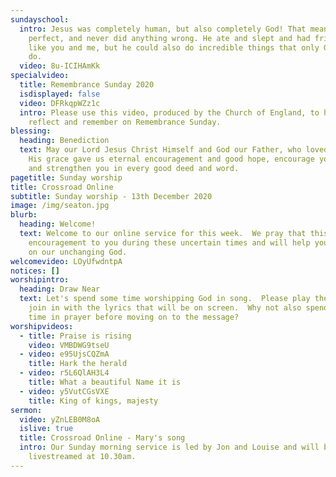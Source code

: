 ```yaml
---
sundayschool:
  intro: Jesus was completely human, but also completely God! That means He was
    perfect, and never did anything wrong. He ate and slept and had friends just
    like you and me, but he could also do incredible things that only God can
    do.
  video: 8u-ICIHAmKk
specialvideo:
  title: Remembrance Sunday 2020
  isdisplayed: false
  video: DFRkqpWZz1c
  intro: Please use this video, produced by the Church of England, to help you
    reflect and remember on Remembrance Sunday.
blessing:
  heading: Benediction
  text: May our Lord Jesus Christ Himself and God our Father, who loved us and by
    His grace gave us eternal encouragement and good hope, encourage your hearts
    and strengthen you in every good deed and word.
pagetitle: Sunday worship
title: Crossroad Online
subtitle: Sunday worship - 13th December 2020
image: /img/seaton.jpg
blurb:
  heading: Welcome!
  text: Welcome to our online service for this week.  We pray that this will be an
    encouragement to you during these uncertain times and will help you to focus
    on our unchanging God.
welcomevideo: LOyUfwdntpA
notices: []
worshipintro:
  heading: Draw Near
  text: Let's spend some time worshipping God in song.  Please play the videos and
    join in with the lyrics that will be on screen.  Why not also spend some
    time in prayer before moving on to the message?
worshipvideos:
  - title: Praise is rising
    video: VMBDWG9tseU
  - video: e95UjsCQZmA
    title: Hark the herald
  - video: r5L6QlAH3L4
    title: What a beautiful Name it is
  - video: y5VutCGsVXE
    title: King of kings, majesty
sermon:
  video: yZnLEB0M8oA
  islive: true
  title: Crossroad Online - Mary's song
  intro: Our Sunday morning service is led by Jon and Louise and will be
    livestreamed at 10.30am.
---
```

